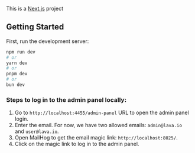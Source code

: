 This is a [Next.js](https://nextjs.org/) project

## Getting Started

First, run the development server:

```bash
npm run dev
# or
yarn dev
# or
pnpm dev
# or
bun dev
```


### Steps to log in to the admin panel locally:

1. Go to `http://localhost:4455/admin-panel` URL to open the admin panel login.
2. Enter the email. For now, we have two allowed emails: `admin@lava.io` and `user@lava.io`.
3. Open MailHog to get the email magic link: `http://localhost:8025/`.
4. Click on the magic link to log in to the admin panel.
